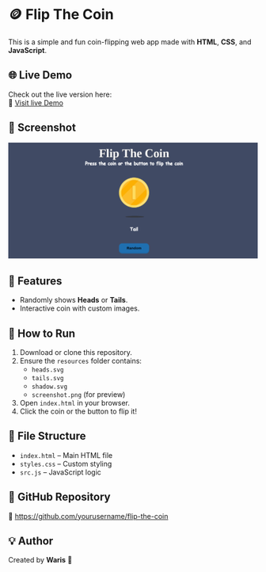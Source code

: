 <h1>🪙 Flip The Coin</h1>

  <p>This is a simple and fun coin-flipping web app made with <strong>HTML</strong>, <strong>CSS</strong>, and <strong>JavaScript</strong>.</p>

  <h2>🌐 Live Demo</h2>
  <p>Check out the live version here:<br>
    🔗 <a href="https://waris24w.github.io/Flip-The-Coin/" target="_blank">Visit live Demo</a>
  </p>

  <h2>📸 Screenshot</h2>
  <img src="preview.png" alt="Flip the Coin Screenshot">

  <h2>🔧 Features</h2>
  <ul>
    <li>Randomly shows <strong>Heads</strong> or <strong>Tails</strong>.</li>
    <li>Interactive coin with custom images.</li>
  </ul>

  <h2>🚀 How to Run</h2>
  <ol>
    <li>Download or clone this repository.</li>
    <li>Ensure the <code>resources</code> folder contains:
      <ul>
        <li><code>heads.svg</code></li>
        <li><code>tails.svg</code></li>
        <li><code>shadow.svg</code></li>
        <li><code>screenshot.png</code> (for preview)</li>
      </ul>
    </li>
    <li>Open <code>index.html</code> in your browser.</li>
    <li>Click the coin or the button to flip it!</li>
  </ol>

  <h2>📁 File Structure</h2>
  <ul>
    <li><code>index.html</code> – Main HTML file</li>
    <li><code>styles.css</code> – Custom styling</li>
    <li><code>src.js</code> – JavaScript logic</li>
  </ul>

  <h2>📎 GitHub Repository</h2>
  <p>🔗 <a href="https://github.com/waris24w/Flip-The-Coin" target="_blank">https://github.com/yourusername/flip-the-coin</a></p>

  <h2>💡 Author</h2>
  <p>Created by <strong>Waris</strong> 🚀</p>
